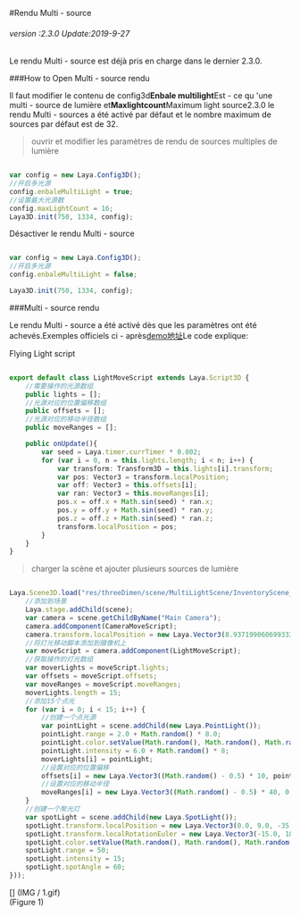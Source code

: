 #Rendu Multi - source

###### *version :2.3.0   Update:2019-9-27*

Le rendu Multi - source est déjà pris en charge dans le dernier 2.3.0.

###How to Open Multi - source rendu

Il faut modifier le contenu de config3d**Enbale multilight**Est - ce qu 'une multi - source de lumière et**Maxlightcount**Maximum light source2.3.0 le rendu Multi - sources a été activé par défaut et le nombre maximum de sources par défaut est de 32.

> ouvrir et modifier les paramètres de rendu de sources multiples de lumière


```typescript

var config = new Laya.Config3D();
//开启多光源
config.enbaleMultiLight = true;
//设置最大光源数
config.maxLightCount = 16;
Laya3D.init(750, 1334, config);
```


Désactiver le rendu Multi - source


```typescript

var config = new Laya.Config3D();
//开启多光源
config.enbaleMultiLight = false;

Laya3D.init(750, 1334, config);
```


###Multi - source rendu

Le rendu Multi - source a été activé dès que les paramètres ont été achevés.Exemples officiels ci - après[demo地址](http://layaair2.ldc2.layabox.com/demo2/?language=ch&category=3d&group=Lighting&name=MultiLight)Le code explique:

Flying Light script


```typescript

export default class LightMoveScript extends Laya.Script3D {
    //需要操作的光源数组
	public lights = [];
	//光源对应的位置偏移数组
	public offsets = [];
	//光源对应的移动半径数组
	public moveRanges = [];

	public onUpdate(){
		var seed = Laya.timer.currTimer * 0.002;
		for (var i = 0, n = this.lights.length; i < n; i++) {
			var transform: Transform3D = this.lights[i].transform;
			var pos: Vector3 = transform.localPosition;
			var off: Vector3 = this.offsets[i];
			var ran: Vector3 = this.moveRanges[i];
			pos.x = off.x + Math.sin(seed) * ran.x;
			pos.y = off.y + Math.sin(seed) * ran.y;
			pos.z = off.z + Math.sin(seed) * ran.z;
			transform.localPosition = pos;
		}
	}
}
```


> charger la scène et ajouter plusieurs sources de lumière


```typescript

Laya.Scene3D.load("res/threeDimen/scene/MultiLightScene/InventoryScene_Forest.ls", Laya.Handler.create(this, function (scene) {
    //添加到场景
    Laya.stage.addChild(scene);
    var camera = scene.getChildByName("Main Camera");
    camera.addComponent(CameraMoveScript);
    camera.transform.localPosition = new Laya.Vector3(8.937199060699333, 61.364798067809126, -66.77836086472654);
	//将灯光移动脚本添加到摄像机上
    var moveScript = camera.addComponent(LightMoveScript);
    //获取操作的灯光数组
    var moverLights = moveScript.lights;
    var offsets = moveScript.offsets;
    var moveRanges = moveScript.moveRanges;
    moverLights.length = 15;
    //添加15个点光
    for (var i = 0; i < 15; i++) {
        //创建一个点光源
        var pointLight = scene.addChild(new Laya.PointLight());
        pointLight.range = 2.0 + Math.random() * 8.0;
        pointLight.color.setValue(Math.random(), Math.random(), Math.random());
        pointLight.intensity = 6.0 + Math.random() * 8;
        moverLights[i] = pointLight;
        //设置对应的位置偏移
        offsets[i] = new Laya.Vector3((Math.random() - 0.5) * 10, pointLight.range * 0.75, (Math.random() - 0.5) * 10);
        //设置对应的移动半径
        moveRanges[i] = new Laya.Vector3((Math.random() - 0.5) * 40, 0, (Math.random() - 0.5) * 40);
    }
	//创建一个聚光灯
    var spotLight = scene.addChild(new Laya.SpotLight());
    spotLight.transform.localPosition = new Laya.Vector3(0.0, 9.0, -35.0);
    spotLight.transform.localRotationEuler = new Laya.Vector3(-15.0, 180.0, 0.0);
    spotLight.color.setValue(Math.random(), Math.random(), Math.random());
    spotLight.range = 50;
    spotLight.intensity = 15;
    spotLight.spotAngle = 60;
}));
```


[] (IMG / 1.gif) <br > (Figure 1)
